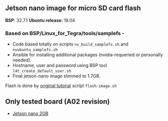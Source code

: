 ## Jetson nano image for micro SD card flash

**BSP**: 32.7.1
**Ubuntu release**: 18.04

### Based on BSP/Linux_for_Tegra/tools/samplefs - 

 - Code based totally on scripts `nv_build_samplefs.sh` and `nvubuntu_samplefs.sh`
 - Ansible for installing additional packages (nvidia-requeried or personally needed).
 - Hostname, user and password using BSP tool `l4t_create_default_user.sh`
 - Final jetson-nano image slimmed to 1.7GB.

Flash is done by [original tutorial](https://pythops.com/post/create-your-own-image-for-jetson-nano-board.html) script `flash-image.sh` 

## Only tested board (A02 revision)
- [Jetson nano 2GB](https://developer.nvidia.com/embedded/jetson-nano-2gb-developer-kit)
